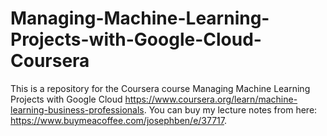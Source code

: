 # Managing-Machine-Learning-Projects-with-Google-Cloud-Coursera

This is a repository for the Coursera course Managing Machine Learning Projects with Google Cloud https://www.coursera.org/learn/machine-learning-business-professionals.
You can buy my lecture notes from here: https://www.buymeacoffee.com/josephben/e/37717. 
<meta name="google-site-verification" content="4sHoUIJrLaDKmwWa5kFSEwT0-mis8YfGqGSgd0PhuIY" />

